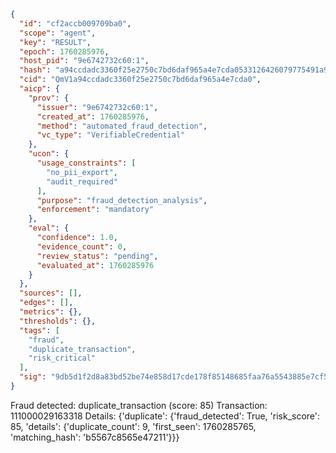 ```json
{
  "id": "cf2accb009709ba0",
  "scope": "agent",
  "key": "RESULT",
  "epoch": 1760285976,
  "host_pid": "9e6742732c60:1",
  "hash": "a94ccdadc3360f25e2750c7bd6daf965a4e7cda0533126426079775491a9d697",
  "cid": "QmV1a94ccdadc3360f25e2750c7bd6daf965a4e7cda0",
  "aicp": {
    "prov": {
      "issuer": "9e6742732c60:1",
      "created_at": 1760285976,
      "method": "automated_fraud_detection",
      "vc_type": "VerifiableCredential"
    },
    "ucon": {
      "usage_constraints": [
        "no_pii_export",
        "audit_required"
      ],
      "purpose": "fraud_detection_analysis",
      "enforcement": "mandatory"
    },
    "eval": {
      "confidence": 1.0,
      "evidence_count": 0,
      "review_status": "pending",
      "evaluated_at": 1760285976
    }
  },
  "sources": [],
  "edges": [],
  "metrics": {},
  "thresholds": {},
  "tags": [
    "fraud",
    "duplicate_transaction",
    "risk_critical"
  ],
  "sig": "9db5d1f2d8a83bd52be74e858d17cde178f85148685faa76a5543885e7cf5339"
}
```

Fraud detected: duplicate_transaction (score: 85)
Transaction: 111000029163318
Details: {'duplicate': {'fraud_detected': True, 'risk_score': 85, 'details': {'duplicate_count': 9, 'first_seen': 1760285765, 'matching_hash': 'b5567c8565e47211'}}}
